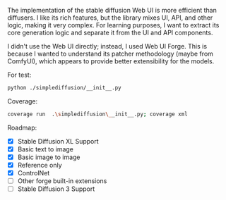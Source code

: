 The implementation of the stable diffusion Web UI is more efficient than diffusers. I like its rich features, but the library mixes UI, API, and other logic, making it very complex. For learning purposes, I want to extract its core generation logic and separate it from the UI and API components.

I didn't use the Web UI directly; instead, I used Web UI Forge. This is because I wanted to understand its patcher methodology (maybe from ComfyUI), which appears to provide better extensibility for the models.

For test:

``` bash
python ./simplediffusion/__init__.py
```

Coverage:

``` bash
coverage run  .\simplediffusion\__init__.py; coverage xml
```

Roadmap:

- [x] Stable Diffusion XL Support
- [x] Basic text to image
- [x] Basic image to image
- [x] Reference only
- [x] ControlNet
- [ ] Other forge built-in extensions
- [ ] Stable Diffusion 3 Support
